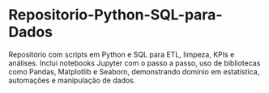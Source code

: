# Repositorio-Python-SQL-para-Dados
Repositório com scripts em Python e SQL para ETL, limpeza, KPIs e análises. Inclui notebooks Jupyter com o passo a passo, uso de bibliotecas como Pandas, Matplotlib e Seaborn, demonstrando domínio em estatística, automações e manipulação de dados.
